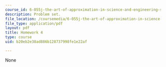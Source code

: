 ```yaml
---
course_id: 6-055j-the-art-of-approximation-in-science-and-engineering-spring-2008
description: Problem set.
file_location: /coursemedia/6-055j-the-art-of-approximation-in-science-and-engineering-spring-2008/b20eb2e38ad886b128737998fe1e22af_hw04.pdf
file_type: application/pdf
layout: pdf
title: Homework 4
type: course
uid: b20eb2e38ad886b128737998fe1e22af

---
```

None